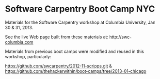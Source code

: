 Software Carpentry Boot Camp NYC
================================

Materials for the Software Carpentry workshop at Columbia University, Jan 30 & 31, 2013.  

See the live Web page built from these materials at:  http://swc-columbia.com


Materials from previous boot camps were modified and reused in this workshop, particularly:

https://github.com/swcarpentry/2012-11-scripps.git & 
https://github.com/thehackerwithin/boot-camps/tree/2013-01-chicago

